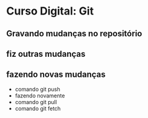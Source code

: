 # Curso Digital: Git

## Gravando mudanças no repositório

## fiz outras mudanças
## fazendo novas mudanças
* comando git push
* fazendo novamente
* comando git pull
* comando git fetch

